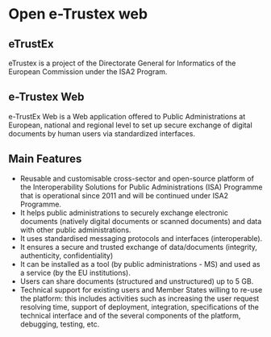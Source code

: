 # Open e-Trustex web

## eTrustEx 
eTrustex is a project of the Directorate General for Informatics of the European Commission under the ISA2 Program. 
## e-Trustex Web
e-TrustEx Web is a Web application offered to Public Administrations at European, national and regional 
level to set up secure exchange of digital documents by human users via standardized interfaces.

## Main Features
- Reusable and customisable cross-sector and open-source platform of the Interoperability Solutions for Public Administrations (ISA) Programme that is operational since 2011 and will be continued under ISA2 Programme.
- It helps public administrations to securely exchange electronic documents (natively digital documents or scanned documents) and data with other public administrations.
- It uses standardised messaging protocols and interfaces (interoperable).
- It ensures a secure and trusted exchange of data/documents (integrity, authenticity, confidentiality)
- It can be installed as a tool (by public administrations - MS) and used as a service (by the EU institutions). 
- Users can share documents (structured and unstructured) up to 5 GB.
- Technical support for existing users and Member States willing to re-use the platform: this includes activities such as increasing the user request resolving time, support of deployment, integration, specifications of the technical interface and of the several components of the platform, debugging, testing, etc.
